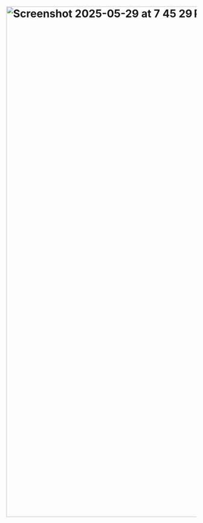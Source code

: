# <img width="1348" alt="Screenshot 2025-05-29 at 7 45 29 PM" src="https://github.com/user-attachments/assets/cbe85768-b23f-4a5e-81cb-d272be510020" />
